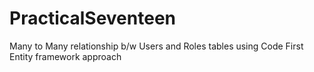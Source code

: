 # PracticalSeventeen
Many to Many relationship b/w Users and Roles tables using Code First Entity framework approach

